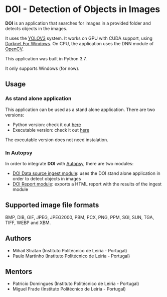 # DOI - Detection of Objects in Images

**DOI** is an application that searches for images in a provided folder and detects objects in the images.

It uses the [YOLOV3](https://pjreddie.com/darknet/yolo/) system. It works on GPU with CUDA support, using [Darknet For Windows](https://github.com/AlexeyAB/darknet). On CPU, the application uses the DNN module of [OpenCV](https://pypi.org/project/opencv-python/).

This application was built in Python 3.7.

It only supports Windows (for now).

## Usage

### As stand alone application

This application can be used as a stand alone application. There are two versions:

* Python version: check it out [here](https://github.com/labcif/DOI/doi/)
* Executable version: check it out [here](https://github.com/labcif/DOI/doi_exe/)

The executable version does not need instalation.

### In Autopsy

In order to integrate **DOI** with [Autopsy](https://www.autopsy.com/), there are two modules:

 * [DOI Data source ingest module](https://github.com/labcif/DOI/doi_autopsy_modules/doi_ingest): uses the DOI stand alone application in order to detect objects in images
 * [DOI Report module](https://github.com/labcif/DOI/doi_autopsy_modules/doi_ingest): exports a HTML report with the results of the ingest module

## Supported image file formats

BMP, DIB, GIF, JPEG, JPEG2000, PBM, PCX, PNG, PPM, SGI, SUN, TGA, TIFF, WEBP and XBM.

## Authors

* Mihail Stratan (Instituto Politécnico de Leiria - Portugal)
* Paulo Martinho (Instituto Politécnico de Leiria - Portugal)

## Mentors

* Patrício Domingues (Instituto Politécnico de Leiria - Portugal)
* Miguel Frade (Instituto Politécnico de Leiria - Portugal)